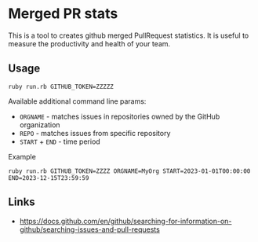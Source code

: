 # Merged PR stats

This is a tool to creates github merged PullRequest statistics. 
It is useful to measure the productivity and health of your team.

## Usage

```
ruby run.rb GITHUB_TOKEN=ZZZZZ
```

Available additional command line params:

- `ORGNAME` - matches issues in repositories owned by the GitHub organization
- `REPO` - matches issues from specific repository
- `START` + `END` - time period

Example

```
ruby run.rb GITHUB_TOKEN=ZZZZ ORGNAME=MyOrg START=2023-01-01T00:00:00 END=2023-12-15T23:59:59
```

## Links

- https://docs.github.com/en/github/searching-for-information-on-github/searching-issues-and-pull-requests